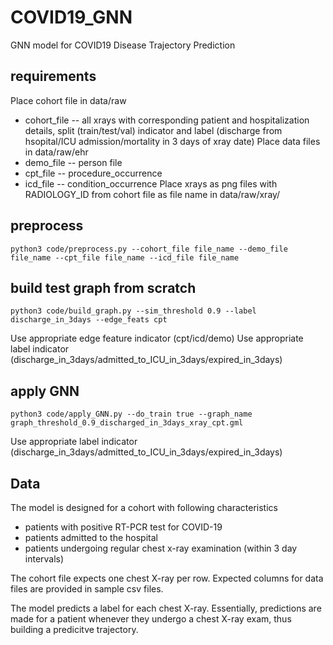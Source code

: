 # COVID19_GNN
 GNN model for COVID19 Disease Trajectory Prediction

## requirements

Place cohort file in data/raw
*   cohort_file -- all xrays with corresponding patient and hospitalization details, split (train/test/val) indicator and label (discharge from hsopital/ICU admission/mortality in 3 days of xray date)
Place data files in data/raw/ehr
*   demo_file -- person file
*   cpt_file   -- procedure_occurrence
*   icd_file -- condition_occurrence
Place xrays as png files with RADIOLOGY_ID from cohort file as file name in data/raw/xray/


## preprocess
```
python3 code/preprocess.py --cohort_file file_name --demo_file file_name --cpt_file file_name --icd_file file_name
```
## build test graph from scratch

```
python3 code/build_graph.py --sim_threshold 0.9 --label discharge_in_3days --edge_feats cpt
```
Use appropriate edge feature indicator (cpt/icd/demo)
Use appropriate label indicator (discharge_in_3days/admitted_to_ICU_in_3days/expired_in_3days)

## apply GNN
```
python3 code/apply_GNN.py --do_train true --graph_name graph_threshold_0.9_discharged_in_3days_xray_cpt.gml
```
Use appropriate label indicator (discharge_in_3days/admitted_to_ICU_in_3days/expired_in_3days)


## Data
The model is designed for a cohort with following characteristics

- patients with positive RT-PCR test for COVID-19
- patients admitted to the hospital
- patients undergoing regular chest x-ray examination (within 3 day intervals) 

The cohort file expects one chest X-ray per row. Expected columns for data files are provided in sample csv files.

The model predicts a label for each chest X-ray. Essentially, predictions are made for a patient whenever they undergo a chest X-ray exam, thus building a predicitve trajectory.